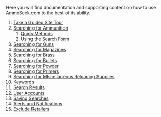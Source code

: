 <!-- TITLE: AmmoSeek -->
<!-- SUBTITLE: Welcome the AmmoSeek.com documentation -->

Here you will find documentation and supporting content on how to use AmmoSeek.com to the best of its ability.

1. [Take a Guided Site Tour](site-tour)
1. [Searching for Ammunition](searching-ammunition)
    1. [Quick Methods](searching-ammunition#quick-methods)
    2. [Using the Search Form](searching-ammunition#use-the-search-form)
1. [Searching for Guns](searching-guns)
2. [Searching for Magazines](searching-magazines)
3. [Searching for Brass](searching-brass)
4. [Searching for Bullets](searching-bullets)
5. [Searching for Powder](searching-powder)
6. [Searching for Primers](searching-primers)
7.  [Searching for MIscellaneous Reloading Supplies](searching-misc-reloading)
8. [Keywords](keywords)
9. [Search Results](search-results)
10. [User Accounts](user-accounts)
11. [Saving Searches](saving-searches)
12. [Alerts and Notifications](alerts)
13. [Exclude Retailers](exclude-retailers)